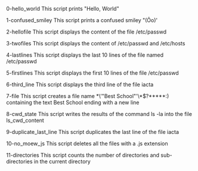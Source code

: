 0-hello_world
This script prints "Hello, World"

1-confused_smiley
This script prints a confused smiley  "(Ôo)'

2-hellofile
This script displays the content of the file /etc/passwd

3-twofiles
This script displays the content of /etc/passwd and /etc/hosts

4-lastlines
This script displays the last 10 lines of the file named /etc/passwd

5-firstlines
This script displays the first 10 lines of the file /etc/passwd

6-third_line
This script displays the third line of the file iacta

7-file
This script creates a file name \*\\'"Best School"\'\\*$\?\*\*\*\*\*:) containing the text Best School ending with a 
new line

8-cwd_state
This script writes the results of the command ls -la into the file ls_cwd_content

9-duplicate_last_line
This script duplicates the last line of the file iacta

10-no_moew_js
This script deletes all the files with a .js extension

11-directories
This script counts the number of directories and sub-directories in the current directory
